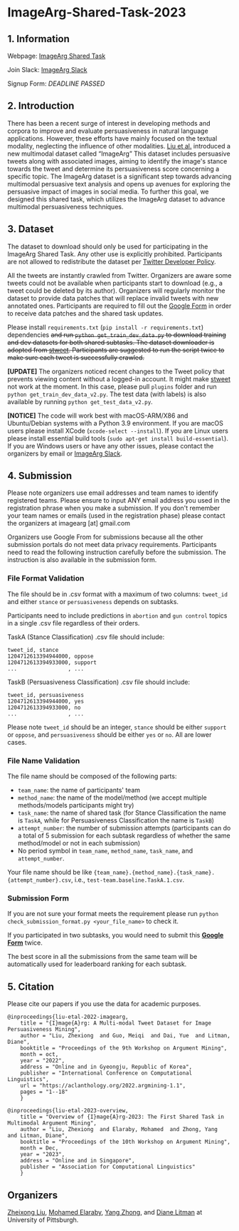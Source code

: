 # ImageArg-Shared-Task-2023

## 1. Information

Webpage: [ImageArg Shared Task](https://imagearg.github.io/)

Join Slack: [ImageArg Slack](https://join.slack.com/t/imagearg/shared_invite/zt-1ss5hdb6d-eNCaWOAEe4O_8UE1gQxIxA)

Signup
Form: *DEADLINE PASSED*

## 2. Introduction

There has been a recent surge of interest in developing methods and corpora to improve and evaluate persuasiveness in
natural language applications. However, these efforts have mainly focused on the textual modality, neglecting the
influence of other modalities. [Liu et al.](https://aclanthology.org/2022.argmining-1.1.pdf) introduced a new multimodal
dataset called “ImageArg” This dataset includes persuasive tweets along with associated images, aiming to identify the
image's stance towards the tweet and determine its persuasiveness score concerning a specific topic. The ImageArg
dataset is a significant step towards advancing multimodal persuasive text analysis and opens up avenues for exploring
the persuasive impact of images in social media. To further this goal, we designed this shared task, which utilizes the
ImageArg dataset to advance multimodal persuasiveness techniques.

## 3. Dataset

The dataset to download should only be used for participating in the ImageArg Shared Task. Any other use is explicitly
prohibited. Participants are not allowed to redistribute the dataset
per [Twitter Developer Policy](https://developer.twitter.com/en/developer-terms/policy).

All the tweets are instantly crawled from Twitter. Organizers are aware some tweets could not be available when
participants start to download (e.g., a tweet could be deleted by its author). Organizers will regularly monitor the
dataset to provide data patches that will replace invalid tweets with new annotated ones. Participants are required to
fill out
the [Google Form](https://docs.google.com/forms/d/e/1FAIpQLSci3TSw6ylcWnjXQsoUjh3buAQx7IdgiJwrJDR2pDHMm8DIpQ/viewform)
in order to receive data patches and the shared task updates.

Please install `requirements.txt` (`pip install -r requirements.txt`) dependencies ~~and run `python get_train_dev_data.py` to download training and dev
datasets for both shared subtasks. The dataset downloader is adopted from [stweet](https://github.com/markowanga/stweet).
Participants are suggested to run the script twice to make sure each tweet is successfully crawled.~~

**[UPDATE]** The organizers noticed recent changes to the Tweet policy that prevents viewing content without a logged-in
account. It might make [stweet](https://github.com/markowanga/stweet) not work at the moment. In this case, please pull 
`plugins` folder and run `python get_train_dev_data_v2.py`. The test data (with labels) is also available by running `python get_test_data_v2.py`. 

**[NOTICE]** The code will work best with macOS-ARM/X86 and Ubuntu/Debian
systems with a Python 3.9 environment. If you are macOS users please install XCode (`xcode-select --install`). If you are 
Linux users please install essential build tools (`sudo apt-get install build-essential`). If
you are Windows users or have any other issues, please contact the organizers by email or 
[ImageArg Slack](https://join.slack.com/t/imagearg/shared_invite/zt-1ss5hdb6d-eNCaWOAEe4O_8UE1gQxIxA). 

## 4. Submission
Please note organizers use email addresses and team names to identify registered teams. Please ensure to input ANY email address
you used in the registration phrase when you make a submission. If you don't remember your team names or emails 
(used in the registration phase) please contact the organizers at imagearg [at] gmail.com

Organizers use Google From for submissions because all the other submission portals do not meet data privacy requirements.
Participants need to read the following instruction carefully before the submission. The instruction is 
also available in the submission form.

### File Format Validation
The file should be in .csv format with a maximum of two columns: `tweet_id` and either `stance` or `persuasiveness`
depends on subtasks. 

Participants need to include predictions in `abortion` and `gun control` topics in a single .csv
file regardless of their orders.

TaskA (Stance Classification) .csv file should include:
```angular2html
tweet_id, stance
1204712613394944000, oppose
1204712613394933000, support
...                , ...
```
TaskB (Persuasiveness Classification) .csv file should include:
```angular2html
tweet_id, persuasiveness
1204712613394944000, yes
1204712613394933000, no
...                , ...
```
Please note `tweet_id` should be an integer, `stance` should be either `support` or `oppose`, and `persuasiveness` should be either `yes` or `no`. All are lower cases.

### File Name Validation
The file name should be composed of the following parts:
- `team_name`: the name of participants' team
- `method_name`: the name of the model/method (we accept multiple methods/models participants might try)
- `task_name`: the name of shared task (for Stance Classification the name is `TaskA`, while for Persuasiveness Classification the name is `TaskB`)
- `attempt_number`: the number of submission attempts (participants can do a total of 5 submission for each subtask regardless of whether the same method/model or not in each submission)
- No period symbol in `team_name`, `method_name`, `task_name`, and `attempt_number`.

Your file name should be like 
`{team_name}.{method_name}.{task_name}.{attempt_number}.csv`, i.e., `test-team.baseline.TaskA.1.csv`.

### Submission Form
If you are not sure your format meets the requirement please run `python check_submission_format.py <your_file_name>` to check it.

If you participated in two subtasks, you would need to submit this **[Google Form](https://forms.gle/pUTqU5Vc2q2K91M58)** twice.

The best score in all the submissions from the same team will be automatically used for leaderboard ranking for each subtask.
## 5. Citation
Please cite our papers if you use the data for academic purposes.
```
@inproceedings{liu-etal-2022-imagearg,
    title = "{I}mage{A}rg: A Multi-modal Tweet Dataset for Image Persuasiveness Mining",
    author = "Liu, Zhexiong  and Guo, Meiqi  and Dai, Yue  and Litman, Diane",
    booktitle = "Proceedings of the 9th Workshop on Argument Mining",
    month = oct,
    year = "2022",
    address = "Online and in Gyeongju, Republic of Korea",
    publisher = "International Conference on Computational Linguistics",
    url = "https://aclanthology.org/2022.argmining-1.1",
    pages = "1--18"
    }
    
@inproceedings{liu-etal-2023-overview,
    title = "Overview of {I}mage{A}rg-2023: The First Shared Task in Multimodal Argument Mining",
    author = "Liu, Zhexiong  and Elaraby, Mohamed  and Zhong, Yang  and Litman, Diane",
    booktitle = "Proceedings of the 10th Workshop on Argument Mining",
    month = Dec,
    year = "2023",
    address = "Online and in Singapore",
    publisher = "Association for Computational Linguistics"
    }
```

## Organizers

[Zheixong Liu](https://people.cs.pitt.edu/~zhexiong/), [Mohamed Elaraby](https://engsalem.github.io/), [Yang Zhong](http://yangzhongcs.com/), and [Diane Litman](https://people.cs.pitt.edu/~litman/) at University of
Pittsburgh.
